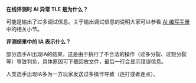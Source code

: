 **在线评测时 AI 异常 TLE 是为什么？**

可能是输出了过多调试信息。关于输出调试信息的说明大家可以参看 [AI 编写手册](../../ai/ai.md) 中的相关小节。

**评测结果中的 IA 表示什么？**

部分选手AI出现IA的结果，这是由于执行了不合法的操作（过多分裂、过短分裂等）导致判负，具体原因可下载回放文件，最后一行会显示错误信息。

人类选手出现IA多为一方玩家发送过多操作导致（连打或者连点）。

